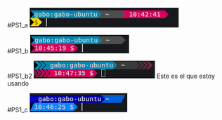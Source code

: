 #PS1_a
![preview](ps1_a.png)

#PS1_b
![preview](ps1_b.png)

#PS1_b2
![preview](ps1_b2.png)
Este es el que estoy usando

#PS1_c
![preview](ps1_c.png)

